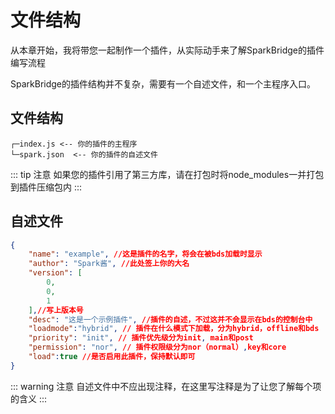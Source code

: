 # 文件结构

从本章开始，我将带您一起制作一个插件，从实际动手来了解SparkBridge的插件编写流程

SparkBridge的插件结构并不复杂，需要有一个自述文件，和一个主程序入口。

## 文件结构

``` 
┌─index.js <-- 你的插件的主程序
└─spark.json  <-- 你的插件的自述文件
```


::: tip 注意
如果您的插件引用了第三方库，请在打包时将node_modules一并打包到插件压缩包内
:::

## 自述文件

``` json
{
    "name": "example", //这是插件的名字，将会在被bds加载时显示
    "author": "Spark酱", //此处签上你的大名
    "version": [
        0,
        0,
        1
    ],//写上版本号
    "desc": "这是一个示例插件", //插件的自述，不过这并不会显示在bds的控制台中
    "loadmode":"hybrid", // 插件在什么模式下加载，分为hybrid，offline和bds  
    "priority": "init", // 插件优先级分为init, main和post
    "permission": "nor", // 插件权限级分为nor（normal）,key和core
    "load":true //是否启用此插件，保持默认即可
}

```



::: warning 注意
自述文件中不应出现注释，在这里写注释是为了让您了解每个项的含义
:::
